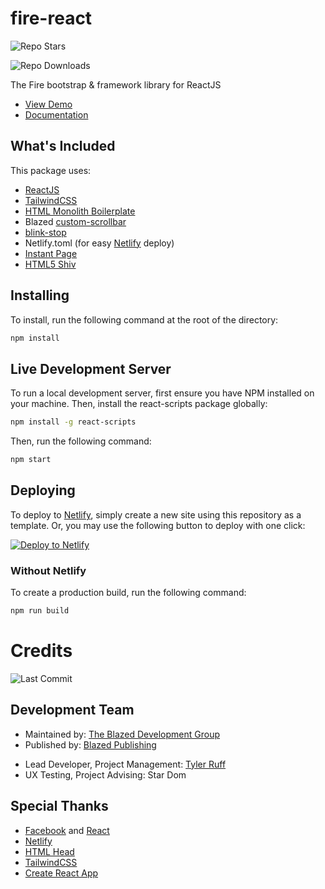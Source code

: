 # fire-react
![Repo Stars](https://img.shields.io/github/stars/blazed-space/fire-react?style=for-the-badge "Repo Stars")

![Repo Downloads](https://img.shields.io/github/downloads/blazed-space/fire-react/total?style=for-the-badge "Repo Downloads")

The Fire bootstrap &amp; framework library for ReactJS

- [View Demo](https://fire-react.netlify.app/)
- [Documentation](https://github.com/blazed-space/fire-react/wiki)

## What's Included
This package uses:
- [ReactJS](http://reactjs.org/)
- [TailwindCSS](https://tailwindcss.com/)
- [HTML Monolith Boilerplate](https://github.com/tyler-ruff/tyler-ruff/blob/main/Web-Gallery/HTML-Snippets/index.html)
- Blazed [custom-scrollbar](https://github.com/tyler-ruff/tyler-ruff/blob/main/Web-Gallery/CSS-Snippets/custom-scrollbar.css)
- [blink-stop](https://github.com/tyler-ruff/tyler-ruff/blob/main/Web-Gallery/CSS-Snippets/blink-stop.css)
- Netlify.toml (for easy [Netlify](https://netlify.com/) deploy)
- [Instant Page](https://instant.page/)
- [HTML5 Shiv](https://github.com/aFarkas/html5shiv)

## Installing
To install, run the following command at the root of the directory:
```sh
npm install
```

## Live Development Server
To run a local development server, first ensure you have NPM installed on your machine.
Then, install the react-scripts package globally:

```sh
npm install -g react-scripts
```

Then, run the following command:

```sh
npm start
```

## Deploying
To deploy to [Netlify](https://netlify.com/), simply create a new site using this repository as a template.
Or, you may use the following button to deploy with one click:

[![Deploy to Netlify](https://www.netlify.com/img/deploy/button.svg "Deploy to Netlify")](https://app.netlify.com/start/deploy?repository=https://github.com/blazed-space/fire-react)

### Without Netlify
To create a production build, run the following command:

```sh
npm run build
```

# Credits
![Last Commit](https://img.shields.io/github/last-commit/blazed-space/fire-react?style=for-the-badge "Last Commit")
## Development Team
* Maintained by: [The Blazed Development Group](https://www.facebook.com/groups/blzdev)
* Published by: [Blazed Publishing](https://blazed.xyz/)
- Lead Developer, Project Management: [Tyler Ruff](https://github.com/tyler-ruff)
- UX Testing, Project Advising: Star Dom
## Special Thanks
- [Facebook](https://facebook.com/) and [React](http://reactjs.org/)
- [Netlify](https://netlify.com/)
- [HTML Head](https://htmlhead.dev/)
- [TailwindCSS](https://tailwindcss.com/)
- [Create React App](https://create-react-app.dev/)